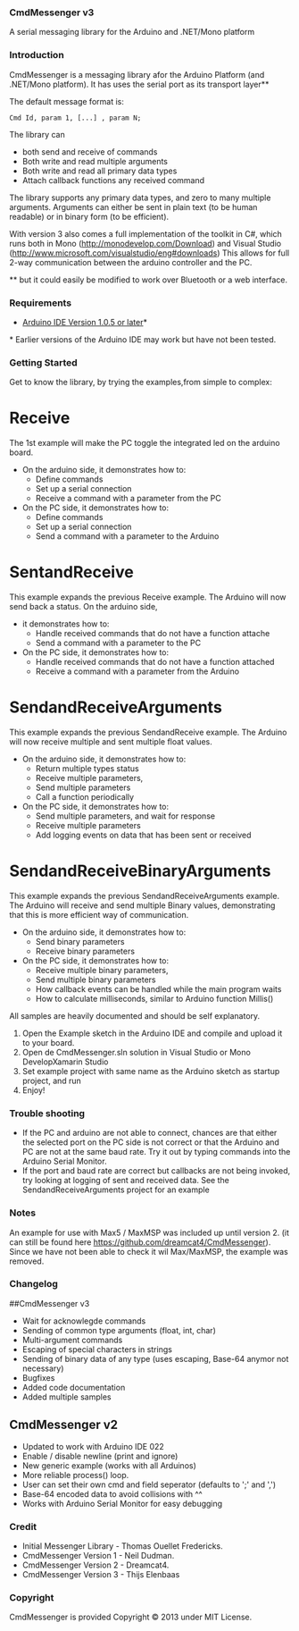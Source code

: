 ### CmdMessenger v3

A serial messaging library for the Arduino and .NET/Mono platform

### Introduction

CmdMessenger is a messaging library afor the Arduino Platform (and .NET/Mono platform). It has uses the serial port as its transport layer** 

The default message format is:
```
Cmd Id, param 1, [...] , param N;
```
The library can
* both send and receive of commands 
* Both write and read multiple arguments
* Both write and read all primary data types
* Attach callback functions any received command

The library supports any primary data types, and zero to many multiple arguments. Arguments can either be sent in plain text (to be human readable) 
or in binary form (to be efficient). 

With version 3 also comes a full implementation of the toolkit in C#, which runs both in Mono (http://monodevelop.com/Download) and Visual Studio (http://www.microsoft.com/visualstudio/eng#downloads)
This allows for full 2-way communication between the arduino controller and the PC.

\** but it could easily be modified to work over Bluetooth or a web interface.


### Requirements

* [Arduino IDE Version 1.0.5 or later](http://www.arduino.cc/en/Main/Software)* 

\* Earlier versions of the Arduino IDE may work but have not been tested.

### Getting Started

Get to know the library, by trying the examples,from simple to complex:
# Receive 
  The 1st example will make the PC toggle the integrated led on the arduino board. 
  * On the arduino side, it demonstrates how to:
	  - Define commands
	  - Set up a serial connection
	  - Receive a command with a parameter from the PC
  * On the PC side, it demonstrates how to:
	  - Define commands
	  - Set up a serial connection
	  - Send a command with a parameter to the Arduino

# SentandReceive 
  This example expands the previous Receive example. The Arduino will now send back a status. 
  On the arduino side, 
  * it demonstrates how to:
	  - Handle received commands that do not have a function attache
	  - Send a command with a parameter to the PC
  * On the PC side, it demonstrates how to:
	  - Handle received commands that do not have a function attached
	  - Receive a command with a parameter from the Arduino

# SendandReceiveArguments
  This example expands the previous SendandReceive example. The Arduino will now receive multiple 
  and sent multiple float values. 
  * On the arduino side, it demonstrates how to:
	  - Return multiple types status 
	  - Receive multiple parameters,
	  - Send multiple parameters
      - Call a function periodically
  * On the PC side, it demonstrates how to:
	  - Send multiple parameters, and wait for response 
	  - Receive multiple parameters
	  - Add logging events on data that has been sent or received
  
# SendandReceiveBinaryArguments
  This example expands the previous SendandReceiveArguments example. The Arduino will receive and send multiple 
  Binary values, demonstrating that this is more efficient way of communication. 
  * On the arduino side, it demonstrates how to:
	  - Send binary parameters
	  - Receive binary parameters
  * On the PC side, it demonstrates how to:
	  - Receive multiple binary parameters,
      - Send multiple binary parameters
      - How callback events can be handled while the main program waits
	  - How to calculate milliseconds, similar to Arduino function Millis()

All samples are heavily documented and should be self explanatory. 
1. Open the Example sketch in the Arduino IDE and compile and upload it to your board.
2. Open de CmdMessenger.sln solution in Visual Studio or Mono DevelopXamarin Studio
3. Set example project with same name as the Arduino sketch as startup project, and run
4. Enjoy!

### Trouble shooting
* If the PC and arduino are not able to connect, chances are that either the selected port on the PC side is not correct or that the Arduino and PC are not at the same baud rate. Try it out by typing commands into the Arduino Serial Monitor.
* If the port and baud rate are correct but callbacks are not being invoked, try looking at logging of sent and received data. See the SendandReceiveArguments project for an example

### Notes
An example for use with Max5 / MaxMSP was included up until version 2. (it can still be found here https://github.com/dreamcat4/CmdMessenger).
Since we have not been able to check it wil Max/MaxMSP, the example was removed.

### Changelog 

##CmdMessenger v3

* Wait for acknowlegde commands
* Sending of common type arguments (float, int, char)
* Multi-argument commands
* Escaping of special characters in strings
* Sending of binary data of any type (uses escaping, Base-64 anymor not necessary) 
* Bugfixes 
* Added code documentation
* Added multiple samples

## CmdMessenger v2 

* Updated to work with Arduino IDE 022
* Enable / disable newline (print and ignore)
* New generic example (works with all Arduinos)
* More reliable process() loop.
* User can set their own cmd and field seperator
 (defaults to ';' and ',')
* Base-64 encoded data to avoid collisions with ^^
* Works with Arduino Serial Monitor for easy debugging

### Credit

* Initial Messenger Library - Thomas Ouellet Fredericks.
* CmdMessenger Version 1    - Neil Dudman.
* CmdMessenger Version 2    - Dreamcat4.
* CmdMessenger Version 3    - Thijs Elenbaas

### Copyright

CmdMessenger is provided Copyright © 2013 under MIT License.

